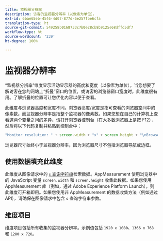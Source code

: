 ```yaml
---
title: 监视器分辨率
description: 访客的监视器分辨率（以像素为单位）。
exl-id: 6bae65eb-4546-4d07-877d-6e257fbe6cfa
translation-type: ht
source-git-commit: 549258b0168733c7b0e28cb8b9125e68dffd5df7
workflow-type: ht
source-wordcount: '239'
ht-degree: 100%

---
```


# 监视器分辨率

“监视器分辨率”维度显示活动显示器的高度和宽度（以像素为单位）。当您想要了解访客在您的网站上“折叠”窗口的位置，或访客的浏览器窗口宽度时，此维度很有用。了解折叠的位置可让您优化内容以便于查看。

此维度与浏览器高度和宽度不同。浏览器高度/宽度是指可查看的浏览器空间中的像素数，而监视器分辨率是指整个监视器的像素数。如果您想在自己的计算机上查看这两个变量之间的差异，请打开浏览器控制台（在大多数浏览器上是按 F12），然后将以下代码复制并粘贴到控制台中：

```js
"Monitor resolution: " + screen.width + "x" + screen.height + "\nBrowser resolution: " + window.innerWidth + "x" + window.innerHeight;
```

浏览器尺寸始终小于监视器分辨率，因为浏览器尺寸不包括浏览器导航或边框。

## 使用数据填充此维度

此维度从图像请求中的 [`s` 查询字符串](/help/implement/validate/query-parameters.md)检索数据。AppMeasurement 使用浏览器中的 JavaScript 变量 `screen.width` 和 `screen.height` 收集此数据。如果您使用 AppMeasurement 库（例如，通过 Adobe Experience Platform Launch），则此维度可开箱即用。如果您使用非 AppMeasurement 的数据收集方法（例如通过 API），请确保在图像请求中包含 `s` 查询字符串参数。

## 维度项目

维度项目包括所有收集的监视器分辨率。示例值包括 `1920 x 1080`、`1366 x 768` 和 `1280 x 720`。
